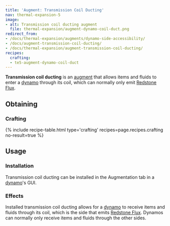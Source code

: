```yaml
---
title: 'Augment: Transmission Coil Ducting'
nav: thermal-expansion-5
image:
- alt: Transmission coil ducting augment
  file: thermal-expansion/augment-dynamo-coil-duct.png
redirect_from:
- /docs/thermal-expansion/augments/dynamo-side-accessibility/
- /docs/augment-transmission-coil-ducting/
- /docs/thermal-expansion/augment-transmission-coil-ducting/
recipes:
  crafting:
  - te5-augment-dynamo-coil-duct
---
```


**Transmission coil ducting** is an [augment](/docs/thermal-expansion-5/augments/) that allows items
and fluids to enter a [dynamo](/docs/thermal-expansion-5/dynamos/) through its coil, which can
normally only emit [Redstone Flux](/docs/redstone-flux/).


Obtaining
---------

### Crafting
{% include recipe-table.html type='crafting' recipes=page.recipes.crafting no-result=true %}


Usage
-----

### Installation
Transmission coil ducting can be installed in the Augmentation tab in a
[dynamo](/docs/thermal-expansion-5/dynamos/)'s GUI.

### Effects
Installed transmission coil ducting allows for a [dynamo](/docs/thermal-expansion-5/dynamos/) to
receive items and fluids through its coil, which is the side that emits
[Redstone Flux](/docs/redstone-flux/). Dynamos can normally only receive items
and fluids through the other sides.
